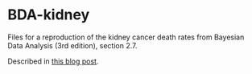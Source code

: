 # BDA-kidney

Files for a reproduction of the kidney cancer death rates from Bayesian Data Analysis (3rd edition), section 2.7.

Described in [this blog post](https://robinryder.wordpress.com/2019/09/13/reproducing-the-kidney-cancer-example-from-bda/).
